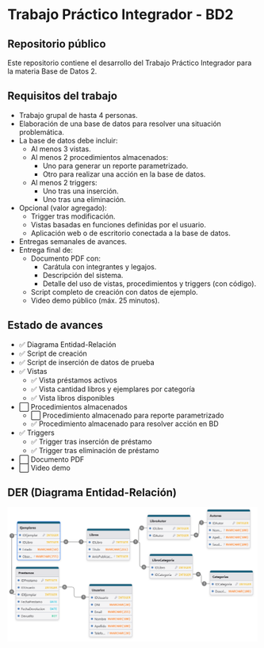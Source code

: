 <h1>Trabajo Práctico Integrador - BD2</h1>

<h2>Repositorio público</h2>
<p>Este repositorio contiene el desarrollo del Trabajo Práctico Integrador para la materia Base de Datos 2.</p>

<h2>Requisitos del trabajo</h2>
<ul>
  <li>Trabajo grupal de hasta 4 personas.</li>
  <li>Elaboración de una base de datos para resolver una situación problemática.</li>
  <li>La base de datos debe incluir:
    <ul>
      <li>Al menos 3 vistas.</li>
      <li>Al menos 2 procedimientos almacenados:
        <ul>
          <li>Uno para generar un reporte parametrizado.</li>
          <li>Otro para realizar una acción en la base de datos.</li>
        </ul>
      </li>
      <li>Al menos 2 triggers:
        <ul>
          <li>Uno tras una inserción.</li>
          <li>Uno tras una eliminación.</li>
        </ul>
      </li>
    </ul>
  </li>
  <li>Opcional (valor agregado):
    <ul>
      <li>Trigger tras modificación.</li>
      <li>Vistas basadas en funciones definidas por el usuario.</li>
      <li>Aplicación web o de escritorio conectada a la base de datos.</li>
    </ul>
  </li>
  <li>Entregas semanales de avances.</li>
  <li>Entrega final de:
    <ul>
      <li>Documento PDF con:
        <ul>
          <li>Carátula con integrantes y legajos.</li>
          <li>Descripción del sistema.</li>
          <li>Detalle del uso de vistas, procedimientos y triggers (con código).</li>
        </ul>
      </li>
      <li>Script completo de creación con datos de ejemplo.</li>
      <li>Video demo público (máx. 25 minutos).</li>
    </ul>
  </li>
</ul>

<h2>Estado de avances</h2>
<ul>
  <li>✅ Diagrama Entidad-Relación</li>
  <li>✅ Script de creación</li>
  <li>✅ Script de inserción de datos de prueba</li>
  <li>✅ Vistas
    <ul>
      <li>✅ Vista préstamos activos</li>
      <li>✅ Vista cantidad libros y ejemplares por categoría</li>
      <li>✅ Vista libros disponibles</li>
    </ul>
  </li>
  <li>⬜ Procedimientos almacenados
    <ul>
      <li>⬜ Procedimiento almacenado para reporte parametrizado</li>
      <li>✅ Procedimiento almacenado para resolver acción en BD</li>
    </ul>
  </li>
  <li>✅ Triggers
    <ul>
      <li>✅ Trigger tras inserción de préstamo</li>
      <li>✅ Trigger tras eliminación de préstamo</li>
    </ul>
  </li>
  <li>⬜ Documento PDF</li>
  <li>⬜ Video demo</li>
</ul>

<h2>DER (Diagrama Entidad-Relación)</h2>
<img src="img/der.png" alt="Diagrama entidad-relación" />
